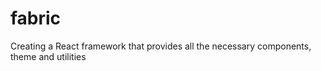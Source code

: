 # fabric
Creating a React framework that provides all the necessary components, theme and utilities

